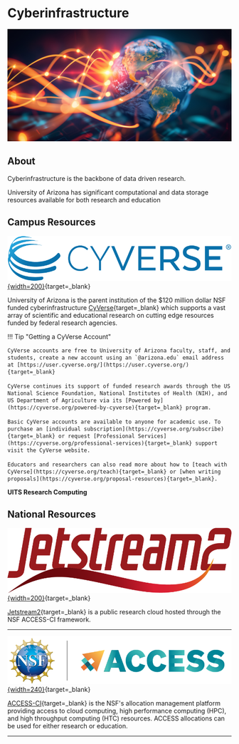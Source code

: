 # Cyberinfrastructure 
![Cloud Computing Banner](assets/globe.jpeg)

## About

Cyberinfrastructure is the backbone of data driven research.

University of Arizona has significant computational and data storage resources available for both research and education

## Campus Resources

[![cyverse](assets/cyverse_logo_2022.png "CyVerse: cyberinfrastructure for open science"){width=200}](https://cyverse.org){target=_blank}

University of Arizona is the parent institution of the $120 million dollar NSF funded cyberinfrastructure [CyVerse](https://cyverse.org){target=_blank} which supports a vast array of scientific and educational research on cutting edge resources funded by federal research agencies.

!!! Tip "Getting a CyVerse Account"

    CyVerse accounts are free to University of Arizona faculty, staff, and students, create a new account using an `@arizona.edu` email address at [https://user.cyverse.org/](https://user.cyverse.org/){target=_blank} 
    
    CyVerse continues its support of funded research awards through the US National Science Foundation, National Institutes of Health (NIH), and US Department of Agriculture via its [Powered by](https://cyverse.org/powered-by-cyverse){target=_blank} program. 

    Basic CyVerse accounts are available to anyone for academic use. To purchase an [individual subscription](https://cyverse.org/subscribe){target=_blank} or request [Professional Services](https://cyverse.org/professional-services){target=_blank} support visit the CyVerse website.

    Educators and researchers can also read more about how to [teach with CyVerse](https://cyverse.org/teach){target=_blank} or [when writing proposals](https://cyverse.org/proposal-resources){target=_blank}.  


**UITS Research Computing**

## National Resources 

[![jetstream2](assets/jetstream-2.png "JetStream2: research cloud"){width=200}](https://jetstream-cloud.org){target=_blank}

[Jetstream2](https://jetstream-cloud.org){target=_blank} is a public research cloud hosted through the NSF ACCESS-CI framework.

---

[![access-ci](assets/access-ci.png "ACCESS-CI: NSF computing resources"){width=240}](https://access-ci.org){target=_blank} 

[ACCESS-CI](https://access-ci.org){target=_blank}  is the NSF's allocation management platform providing access to cloud computing, high performance computing (HPC), and high throughput computing (HTC) resources. ACCESS allocations can be used for either research or education.

---
